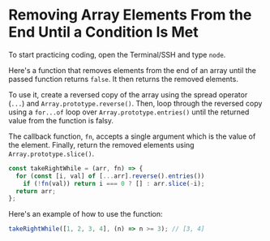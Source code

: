 # Removing Array Elements From the End Until a Condition Is Met

To start practicing coding, open the Terminal/SSH and type `node`.

Here's a function that removes elements from the end of an array until the passed function returns `false`. It then returns the removed elements.

To use it, create a reversed copy of the array using the spread operator (`...`) and `Array.prototype.reverse()`. Then, loop through the reversed copy using a `for...of` loop over `Array.prototype.entries()` until the returned value from the function is falsy.

The callback function, `fn`, accepts a single argument which is the value of the element. Finally, return the removed elements using `Array.prototype.slice()`.

```js
const takeRightWhile = (arr, fn) => {
  for (const [i, val] of [...arr].reverse().entries())
    if (!fn(val)) return i === 0 ? [] : arr.slice(-i);
  return arr;
};
```

Here's an example of how to use the function:

```js
takeRightWhile([1, 2, 3, 4], (n) => n >= 3); // [3, 4]
```
